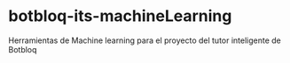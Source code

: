 # botbloq-its-machineLearning
Herramientas de Machine learning para el proyecto del tutor inteligente de Botbloq
